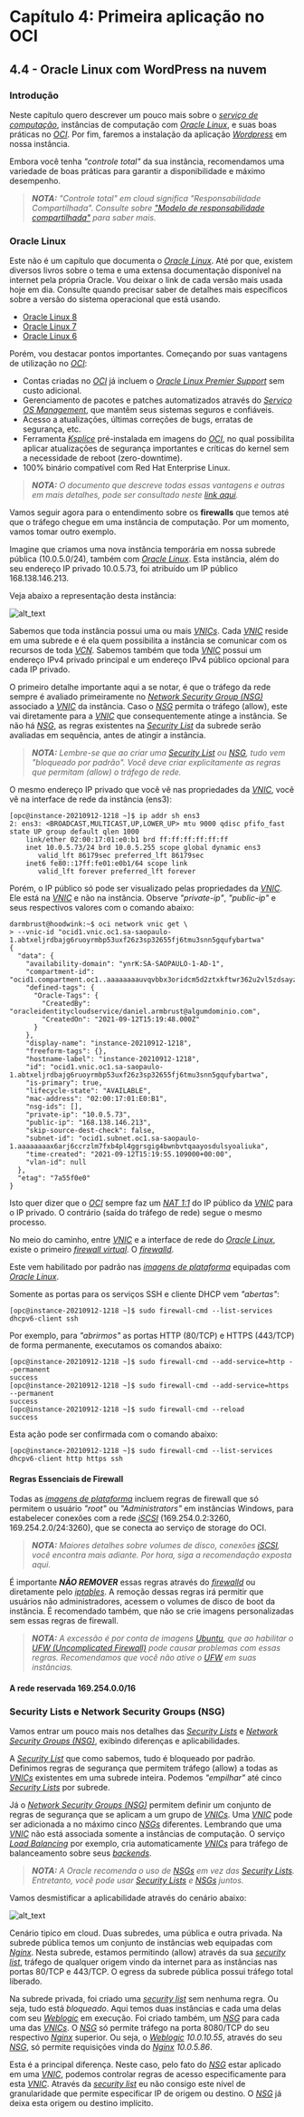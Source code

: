 # Capítulo 4: Primeira aplicação no OCI

## 4.4 - Oracle Linux com WordPress na nuvem

### __Introdução__

Neste capítulo quero descrever um pouco mais sobre o _[serviço de computação](https://github.com/daniel-armbrust/oci-book/blob/main/chapter-4/4-2_fundamentos-computacao.md)_, instâncias de computação com _[Oracle Linux](https://www.oracle.com/linux/)_, e suas boas práticas no _[OCI](https://www.oracle.com/cloud/)_. Por fim, faremos a instalação da aplicação _[Wordpress](https://pt.wikipedia.org/wiki/WordPress)_ em nossa instância.

Embora você tenha _"controle total"_ da sua instância, recomendamos uma variedade de boas práticas para garantir a disponibilidade e máximo desempenho.

>_**__NOTA:__** "Controle total" em cloud significa "Responsabilidade Compartilhada". Consulte sobre ["Modelo de responsabilidade compartilhada"](https://github.com/daniel-armbrust/oci-book/blob/main/chapter-1/1-1_intro-cloud-computing.md) para saber mais._


### __Oracle Linux__

Este não é um capítulo que documenta o _[Oracle Linux](https://www.oracle.com/linux/)_. Até por que, existem diversos livros sobre o tema e uma extensa documentação disponível na internet pela própria Oracle. Vou deixar o link de cada versão mais usada hoje em dia. Consulte quando precisar saber de detalhes mais específicos sobre a versão do sistema operacional que está usando.

- [Oracle Linux 8](https://docs.oracle.com/en/operating-systems/oracle-linux/8/)
- [Oracle Linux 7](https://docs.oracle.com/en/operating-systems/oracle-linux/7/)
- [Oracle Linux 6](https://docs.oracle.com/en/operating-systems/oracle-linux/6/)

Porém, vou destacar pontos importantes. Começando por suas vantagens de utilização no _[OCI](https://www.oracle.com/cloud/)_:

- Contas criadas no _[OCI](https://www.oracle.com/cloud/)_ já incluem o _[Oracle Linux Premier Support](https://www.oracle.com/linux/support.html)_ sem custo adicional.
- Gerenciamento de pacotes e patches automatizados através do _[Serviço OS Management](https://docs.oracle.com/pt-br/iaas/os-management/osms/index.htm)_, que mantêm seus sistemas seguros e confiáveis. 
- Acesso a atualizações, últimas correções de bugs, erratas de segurança, etc.
- Ferramenta _[Ksplice](https://docs.oracle.com/pt-br/iaas/Content/Compute/Tasks/installingconfiguringksplice.htm)_ pré-instalada em imagens do _[OCI](https://www.oracle.com/cloud/)_, no qual possibilita aplicar atualizações de segurança importantes e críticas do kernel sem a necessidade de reboot (zero-downtime).
- 100% binário compatível com Red Hat Enterprise Linux.

>_**__NOTA:__** O documento que descreve todas essas vantagens e outras em mais detalhes, pode ser consultado neste [link aqui](https://www.oracle.com/a/ocom/docs/linux-for-cloud-infrastructure-4024517.pdf)._

Vamos seguir agora para o entendimento sobre os **firewalls** que temos até que o tráfego chegue em uma instância de computação. Por um momento, vamos tomar outro exemplo.

Imagine que criamos uma nova instância temporária em nossa subrede pública (10.0.5.0/24), também com _[Oracle Linux](https://www.oracle.com/linux/)_. Esta instância, além do seu endereço IP privado 10.0.5.73, foi atribuído um IP público 168.138.146.213.

Veja abaixo a representação desta instância:

![alt_text](./images/ch4-4_oci-firewalls.jpg "OCI Firewalls")

Sabemos que toda instância possui uma ou mais _[VNICs](https://docs.oracle.com/pt-br/iaas/Content/Network/Tasks/managingVNICs.htm)_. Cada _[VNIC](https://docs.oracle.com/pt-br/iaas/Content/Network/Tasks/managingVNICs.htm)_ reside em uma subrede e é ela quem possibilita a instância se comunicar com os recursos de toda _[VCN](https://docs.oracle.com/pt-br/iaas/Content/Network/Tasks/managingVCNs_topic-Overview_of_VCNs_and_Subnets.htm)_. Sabemos também que toda _[VNIC](https://docs.oracle.com/pt-br/iaas/Content/Network/Tasks/managingVNICs.htm)_ possui um endereço IPv4 privado principal e um endereço IPv4 público opcional para cada IP privado.

O primeiro detalhe importante aqui a se notar, é que o tráfego da rede sempre é avaliado primeiramente no _[Network Security Group (NSG)](https://docs.oracle.com/pt-br/iaas/Content/Network/Concepts/networksecuritygroups.htm)_ associado a _[VNIC](https://docs.oracle.com/pt-br/iaas/Content/Network/Tasks/managingVNICs.htm)_ da instância. Caso o _[NSG](https://docs.oracle.com/pt-br/iaas/Content/Network/Concepts/networksecuritygroups.htm)_ permita o tráfego (allow), este vai diretamente para a _[VNIC](https://docs.oracle.com/pt-br/iaas/Content/Network/Tasks/managingVNICs.htm)_ que consequentemente atinge a instância. Se não há _[NSG](https://docs.oracle.com/pt-br/iaas/Content/Network/Concepts/networksecuritygroups.htm)_, as regras existentes na _[Security List](https://docs.oracle.com/pt-br/iaas/Content/Network/Concepts/securitylists.htm#Security_Lists)_  da subrede serão avaliadas em sequência, antes de atingir a instância.

>_**__NOTA:__** Lembre-se que ao criar uma [Security List](https://docs.oracle.com/pt-br/iaas/Content/Network/Concepts/securitylists.htm#Security_Lists) ou [NSG](https://docs.oracle.com/pt-br/iaas/Content/Network/Concepts/networksecuritygroups.htm), tudo vem "bloqueado por padrão". Você deve criar explicitamente as regras que permitam (allow) o tráfego de rede._

O mesmo endereço IP privado que você vê nas propriedades da _[VNIC](https://docs.oracle.com/pt-br/iaas/Content/Network/Tasks/managingVNICs.htm)_, você vê na interface de rede da instância (ens3):

```
[opc@instance-20210912-1218 ~]$ ip addr sh ens3
2: ens3: <BROADCAST,MULTICAST,UP,LOWER_UP> mtu 9000 qdisc pfifo_fast state UP group default qlen 1000
    link/ether 02:00:17:01:e0:b1 brd ff:ff:ff:ff:ff:ff
    inet 10.0.5.73/24 brd 10.0.5.255 scope global dynamic ens3
       valid_lft 86179sec preferred_lft 86179sec
    inet6 fe80::17ff:fe01:e0b1/64 scope link
       valid_lft forever preferred_lft forever
```

Porém, o IP público só pode ser visualizado pelas propriedades da _[VNIC](https://docs.oracle.com/pt-br/iaas/Content/Network/Tasks/managingVNICs.htm)_. Ele está na _[VNIC](https://docs.oracle.com/pt-br/iaas/Content/Network/Tasks/managingVNICs.htm)_ e não na instância. Observe _"private-ip"_, _"public-ip"_ e seus respectivos valores com o comando abaixo:

```
darmbrust@hoodwink:~$ oci network vnic get \
> --vnic-id "ocid1.vnic.oc1.sa-saopaulo-1.abtxeljrdbajg6ruoyrmbp53uxf26z3sp32655fj6tmu3snn5gqufybartwa"
{
  "data": {
    "availability-domain": "ynrK:SA-SAOPAULO-1-AD-1",
    "compartment-id": "ocid1.compartment.oc1..aaaaaaaauvqvbbx3oridcm5d2ztxkftwr362u2vl5zdsayzbehzwbjs56soq",
    "defined-tags": {
      "Oracle-Tags": {
        "CreatedBy": "oracleidentitycloudservice/daniel.armbrust@algumdominio.com",
        "CreatedOn": "2021-09-12T15:19:48.000Z"
      }
    },
    "display-name": "instance-20210912-1218",
    "freeform-tags": {},
    "hostname-label": "instance-20210912-1218",
    "id": "ocid1.vnic.oc1.sa-saopaulo-1.abtxeljrdbajg6ruoyrmbp53uxf26z3sp32655fj6tmu3snn5gqufybartwa",
    "is-primary": true,
    "lifecycle-state": "AVAILABLE",
    "mac-address": "02:00:17:01:E0:B1",
    "nsg-ids": [],
    "private-ip": "10.0.5.73",
    "public-ip": "168.138.146.213",
    "skip-source-dest-check": false,
    "subnet-id": "ocid1.subnet.oc1.sa-saopaulo-1.aaaaaaaax6arj6ccrzlm7fxb4pl4ggrsgig4bwnbvtqaayosdulsyoaliuka",
    "time-created": "2021-09-12T15:19:55.109000+00:00",
    "vlan-id": null
  },
  "etag": "7a55f0e0"
}
```

Isto quer dizer que o _[OCI](https://www.oracle.com/cloud/)_ sempre faz um _[NAT 1:1](https://en.wikipedia.org/wiki/Network_address_translation)_ do IP público da _[VNIC](https://docs.oracle.com/pt-br/iaas/Content/Network/Tasks/managingVNICs.htm)_ para o IP privado. O contrário (saída do tráfego de rede) segue o mesmo processo.

No meio do caminho, entre _[VNIC](https://docs.oracle.com/pt-br/iaas/Content/Network/Tasks/managingVNICs.htm)_ e a interface de rede do _[Oracle Linux](https://www.oracle.com/linux/)_, existe o primeiro _[firewall virtual](https://en.wikipedia.org/wiki/Virtual_firewall)_. O _[firewalld](https://firewalld.org/)_. 

Este vem habilitado por padrão nas _[imagens de plataforma](https://docs.oracle.com/pt-br/iaas/Content/Compute/References/images.htm#OracleProvided_Images)_ equipadas com _[Oracle Linux](https://www.oracle.com/linux/)_.

Somente as portas para os serviços SSH e cliente DHCP vem _"abertas"_:

```
[opc@instance-20210912-1218 ~]$ sudo firewall-cmd --list-services
dhcpv6-client ssh
```

Por exemplo, para _"abrirmos"_ as portas HTTP (80/TCP) e HTTPS (443/TCP) de forma permanente, executamos os comandos abaixo:

```
[opc@instance-20210912-1218 ~]$ sudo firewall-cmd --add-service=http --permanent
success
[opc@instance-20210912-1218 ~]$ sudo firewall-cmd --add-service=https --permanent
success
[opc@instance-20210912-1218 ~]$ sudo firewall-cmd --reload
success
```

Esta ação pode ser confirmada com o comando abaixo:

```
[opc@instance-20210912-1218 ~]$ sudo firewall-cmd --list-services
dhcpv6-client http https ssh
```

#### __Regras Essenciais de Firewall__

Todas as _[imagens de plataforma](https://docs.oracle.com/pt-br/iaas/Content/Compute/References/images.htm#OracleProvided_Images)_ incluem regras de firewall que só permitem o usuário _"root"_ ou _"Administrators"_ em instâncias Windows, para estabelecer conexões com a rede _[iSCSI](https://pt.wikipedia.org/wiki/ISCSI)_ (169.254.0.2:3260, 169.254.2.0/24:3260), que se conecta ao serviço de storage do OCI.

>_**__NOTA:__** Maiores detalhes sobre volumes de disco, conexões _[iSCSI](https://pt.wikipedia.org/wiki/ISCSI)_, você encontra mais adiante. Por hora, siga a recomendação exposta aqui._

É importante _**NÃO REMOVER**_ essas regras através do _[firewalld](https://firewalld.org/)_ ou diretamente pelo _[iptables](https://pt.wikipedia.org/wiki/Iptables)_. A remoção dessas regras irá permitir que usuários não administradores, acessem o volumes de disco de boot da instância. É recomendado também, que não se crie imagens personalizadas sem essas regras de firewall.

>_**__NOTA:__** A excessão é por conta de imagens [Ubuntu](https://pt.wikipedia.org/wiki/Ubuntu), que ao habilitar o [UFW (Uncomplicated Firewall)](https://help.ubuntu.com/community/UFW) pode causar problemas com essas regras. Recomendamos que você não ative o [UFW](https://help.ubuntu.com/community/UFW) em suas instâncias._

#### __A rede reservada 169.254.0.0/16__

### __Security Lists e Network Security Groups (NSG)__

Vamos entrar um pouco mais nos detalhes das _[Security Lists](https://docs.oracle.com/pt-br/iaas/Content/Network/Concepts/securitylists.htm#Security_Lists)_ e _[Network Security Groups (NSG)](https://docs.oracle.com/pt-br/iaas/Content/Network/Concepts/networksecuritygroups.htm)_, exibindo diferenças e aplicabilidades.

A _[Security List](https://docs.oracle.com/pt-br/iaas/Content/Network/Concepts/securitylists.htm#Security_Lists)_ que como sabemos, tudo é bloqueado por padrão. Definimos regras de segurança que permitem tráfego (allow) a todas as _[VNICs](https://docs.oracle.com/pt-br/iaas/Content/Network/Tasks/managingVNICs.htm)_ existentes em uma subrede inteira. Podemos _"empilhar"_ até cinco _[Security Lists](https://docs.oracle.com/pt-br/iaas/Content/Network/Concepts/securitylists.htm#Security_Lists)_ por subrede.

Já o _[Network Security Groups (NSG)](https://docs.oracle.com/pt-br/iaas/Content/Network/Concepts/networksecuritygroups.htm)_ permitem definir um conjunto de regras de segurança que se aplicam a um grupo de _[VNICs](https://docs.oracle.com/pt-br/iaas/Content/Network/Tasks/managingVNICs.htm)_. Uma _[VNIC](https://docs.oracle.com/pt-br/iaas/Content/Network/Tasks/managingVNICs.htm)_ pode ser adicionada a no máximo cinco _[NSGs](https://docs.oracle.com/pt-br/iaas/Content/Network/Concepts/networksecuritygroups.htm)_ diferentes. Lembrando que uma _[VNIC](https://docs.oracle.com/pt-br/iaas/Content/Network/Tasks/managingVNICs.htm)_ não está associada somente a instâncias de computação. O serviço _[Load Balancing](https://docs.oracle.com/pt-br/iaas/Content/NetworkLoadBalancer/home.htm)_ por exemplo, cria automaticamente _[VNICs](https://docs.oracle.com/pt-br/iaas/Content/Network/Tasks/managingVNICs.htm)_ para tráfego de balanceamento sobre seus _[backends](https://docs.oracle.com/pt-br/iaas/Content/NetworkLoadBalancer/BackendSets/backend_set_management.htm)_.

>_**__NOTA:__** A Oracle recomenda o uso de [NSGs](https://docs.oracle.com/pt-br/iaas/Content/Network/Concepts/networksecuritygroups.htm) em vez das [Security Lists](https://docs.oracle.com/pt-br/iaas/Content/Network/Concepts/securitylists.htm#Security_Lists). Entretanto, você pode usar [Security Lists](https://docs.oracle.com/pt-br/iaas/Content/Network/Concepts/securitylists.htm#Security_Lists) e [NSGs](https://docs.oracle.com/pt-br/iaas/Content/Network/Concepts/networksecuritygroups.htm) juntos._

Vamos desmistificar a aplicabilidade através do cenário abaixo:

![alt_text](./images/ch4-4_oci-firewalls-2.jpg "OCI Firewalls")

Cenário tipico em cloud. Duas subredes, uma pública e outra privada. Na subrede pública temos um conjunto de instâncias web equipadas com _[Nginx](https://pt.wikipedia.org/wiki/Nginx)_. Nesta subrede, estamos permitindo (allow) através da sua _[security list](https://docs.oracle.com/pt-br/iaas/Content/Network/Concepts/securitylists.htm#Security_Lists)_, tráfego de qualquer origem vindo da internet para as instâncias nas portas 80/TCP e 443/TCP. O egress da subrede pública possui tráfego total liberado.

Na subrede privada, foi criado uma _[security list](https://docs.oracle.com/pt-br/iaas/Content/Network/Concepts/securitylists.htm#Security_Lists)_ sem nenhuma regra. Ou seja, tudo está _bloqueado_. Aqui temos duas instâncias e cada uma delas com seu _[Weblogic](https://pt.wikipedia.org/wiki/BEA_Weblogic_Server)_ em execução. Foi criado também, um 
_[NSG](https://docs.oracle.com/pt-br/iaas/Content/Network/Concepts/networksecuritygroups.htm)_ para cada uma das _[VNICs](https://docs.oracle.com/pt-br/iaas/Content/Network/Tasks/managingVNICs.htm)_. O _[NSG](https://docs.oracle.com/pt-br/iaas/Content/Network/Concepts/networksecuritygroups.htm)_ só permite tráfego na porta 8080/TCP do seu respectivo _[Nginx](https://pt.wikipedia.org/wiki/Nginx)_ superior. Ou seja, o _[Weblogic](https://pt.wikipedia.org/wiki/BEA_Weblogic_Server)_ _10.0.10.55_, através do seu _[NSG](https://docs.oracle.com/pt-br/iaas/Content/Network/Concepts/networksecuritygroups.htm)_, só permite requisições vinda do _[Nginx](https://pt.wikipedia.org/wiki/Nginx)_ _10.0.5.86_.

Esta é a principal diferença. Neste caso, pelo fato do _[NSG](https://docs.oracle.com/pt-br/iaas/Content/Network/Concepts/networksecuritygroups.htm)_ estar aplicado em uma _[VNIC](https://docs.oracle.com/pt-br/iaas/Content/Network/Tasks/managingVNICs.htm)_, podemos controlar regras de acesso especificamente para esta _[VNIC](https://docs.oracle.com/pt-br/iaas/Content/Network/Tasks/managingVNICs.htm)_. Através da _[security list](https://docs.oracle.com/pt-br/iaas/Content/Network/Concepts/securitylists.htm#Security_Lists)_ eu não consigo este nível de granularidade que permite especificar IP de origem ou destino. O _[NSG](https://docs.oracle.com/pt-br/iaas/Content/Network/Concepts/networksecuritygroups.htm)_ já deixa esta origem ou destino implícito. 
